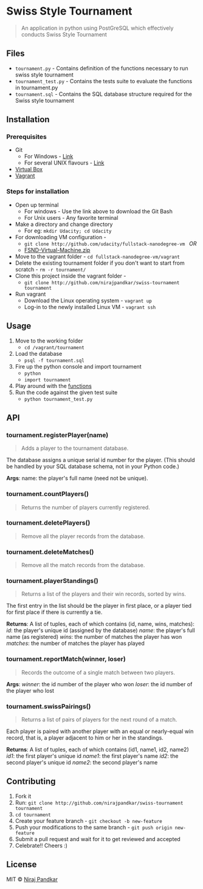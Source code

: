 # Swiss Style Tournament

> An application in python using PostGreSQL which effectively conducts Swiss Style Tournament

## Files

* `tournament.py` - Contains definition of the functions necessary to run swiss style tournament
* `tournament_test.py` - Contains the tests suite to evaluate the functions in tournament.py
* `tournament.sql` - Contains the SQL database structure required for the Swiss style tournament

## Installation

### Prerequisites

* Git
    * For Windows - [Link](https://github.com/git-for-windows/git/releases/)
    * For several UNIX flavours - [Link](https://git-scm.com/download/linux)
* [Virtual Box](https://www.virtualbox.org/wiki/Downloads)
* [Vagrant](https://www.vagrantup.com/downloads.html)

### Steps for installation

* Open up terminal
    * For windows - Use the link above to download the Git Bash
    * For Unix users - Any favorite terminal
* Make a directory and change directory 
    * For eg: `mkdir Udacity; cd Udacity`
* For downloading VM configuration - 
    * `git clone http://github.com/udacity/fullstack-nanodegree-vm `
    *OR*
    * [FSND-Virtual-Machine.zip](https://d17h27t6h515a5.cloudfront.net/topher/2016/December/58488015_fsnd-virtual-machine/fsnd-virtual-machine.zip)
* Move to the vagrant folder - `cd fullstack-nanodegree-vm/vagrant`
* Delete the existing tournament folder if you don't want to start from scratch - `rm -r tournament/`
* Clone this project inside the vagrant folder - 
    * `git clone http://github.com/nirajpandkar/swiss-tournament tournament`
* Run vagrant
    * Download the Linux operating system - `vagrant up`
    * Log-in to the newly installed Linux VM - `vagrant ssh`
    
## Usage

1. Move to the working folder
    * `cd /vagrant/tournament`
2. Load the database
    * `psql -f tournament.sql`
3. Fire up the python console and import tournament
    * `python`
    * `import tournament`
4. Play around with the [functions](#api)
5. Run the code against the given test suite
    * `python tournament_test.py`
    
## API

### tournament.registerPlayer(name)

> Adds a player to the tournament database.
  
The database assigns a unique serial id number for the player.  (This
should be handled by your SQL database schema, not in your Python code.)

**Args**:
  name: the player's full name (need not be unique).
  
### tournament.countPlayers()

> Returns the number of players currently registered.

### tournament.deletePlayers()

> Remove all the player records from the database.

### tournament.deleteMatches()

> Remove all the match records from the database.

### tournament.playerStandings()

> Returns a list of the players and their win records, sorted by wins.

The first entry in the list should be the player in first place, 
or a player tied for first place if there is currently a tie.

**Returns**:
  A list of tuples, each of which contains (id, name, wins, matches):
    _id_: the player's unique id (assigned by the database)
    _name_: the player's full name (as registered)
    _wins_: the number of matches the player has won
    _matches_: the number of matches the player has played
    
### tournament.reportMatch(winner, loser)

> Records the outcome of a single match between two players.

**Args**:
      _winner_:  the id number of the player who won
      _loser_:  the id number of the player who lost
      
### tournament.swissPairings()

> Returns a list of pairs of players for the next round of a match.

Each player is paired with another
player with an equal or nearly-equal win record, that is, a player 
adjacent to him or her in the standings.
  
**Returns**:
  A list of tuples, each of which contains (id1, name1, id2, name2)
    _id1_: the first player's unique id
    _name1_: the first player's name
    _id2_: the second player's unique id
    _name2_: the second player's name

## Contributing

1. Fork it
2. Run: `git clone http://github.com/nirajpandkar/swiss-tournament tournament`
3. `cd tournament`
4. Create your feature branch - `git checkout -b new-feature`
5. Push your modifications to the same branch - `git push origin new-feature`
6. Submit a pull request and wait for it to get reviewed and accepted
7. Celebrate!! Cheers :)

## License

MIT © [Niraj Pandkar](http://github.com/nirajpandkar)